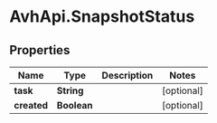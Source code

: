# AvhApi.SnapshotStatus

## Properties

Name | Type | Description | Notes
------------ | ------------- | ------------- | -------------
**task** | **String** |  | [optional] 
**created** | **Boolean** |  | [optional] 


